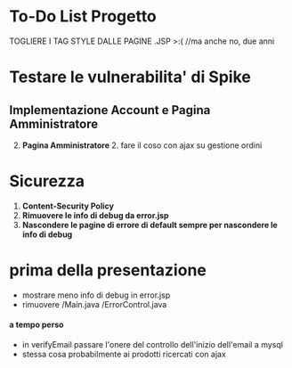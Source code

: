 # To-Do List Progetto

TOGLIERE I TAG STYLE DALLE PAGINE .JSP >:( //ma anche no, due anni

# Testare le vulnerabilita' di Spike


## Implementazione Account e Pagina Amministratore

2. **Pagina Amministratore**
   2. fare il coso con ajax su  gestione ordini

# Sicurezza
1. **Content-Security Policy**
2. **Rimuovere le info di debug da error.jsp**
3. **Nascondere le pagine di errore di default sempre per nascondere le info di debug**



# prima della presentazione
- mostrare meno info di debug in error.jsp
- rimuovere /Main.java /ErrorControl.java

#### a tempo perso
- in verifyEmail passare l'onere del controllo dell'inizio dell'email a mysql
- stessa cosa probabilmente ai prodotti ricercati con ajax
